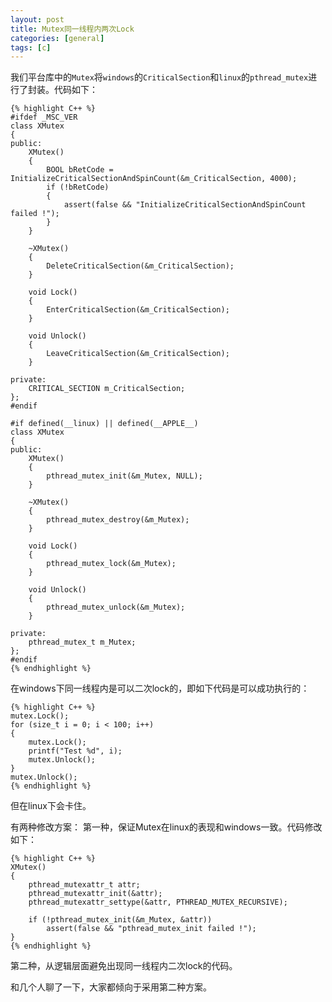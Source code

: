 ```yaml
---
layout: post
title: Mutex同一线程内两次Lock
categories: [general]
tags: [c]
---
```


我们平台库中的`Mutex`将`windows`的`CriticalSection`和`linux`的`pthread_mutex`进行了封装。代码如下：

	{% highlight C++ %}
	#ifdef _MSC_VER
	class XMutex
	{
	public:
	    XMutex()
	    { 
	        BOOL bRetCode = InitializeCriticalSectionAndSpinCount(&m_CriticalSection, 4000);
	        if (!bRetCode)
	        {
	            assert(false && "InitializeCriticalSectionAndSpinCount failed !");
	        }
	    }
	
	    ~XMutex()       
	    { 
	        DeleteCriticalSection(&m_CriticalSection);                
	    }
	
	    void Lock()      
	    { 
	        EnterCriticalSection(&m_CriticalSection);
	    }
	
	    void Unlock()    
	    { 
	        LeaveCriticalSection(&m_CriticalSection);
	    }
	
	private:
	    CRITICAL_SECTION m_CriticalSection;
	};
	#endif
	
	#if defined(__linux) || defined(__APPLE__)
	class XMutex
	{
	public:
	    XMutex()        
	    { 
	        pthread_mutex_init(&m_Mutex, NULL);                                             
	    }
	
	    ~XMutex()       
	    { 
	        pthread_mutex_destroy(&m_Mutex);                                          
	    }
	
	    void Lock()      
	    { 
	        pthread_mutex_lock(&m_Mutex);
	    }
	
	    void Unlock()    
	    { 
	        pthread_mutex_unlock(&m_Mutex);
	    }
	
	private:
	    pthread_mutex_t m_Mutex;
	};
	#endif
	{% endhighlight %}

在windows下同一线程内是可以二次lock的，即如下代码是可以成功执行的：

	{% highlight C++ %}
	mutex.Lock();
	for (size_t i = 0; i < 100; i++)
	{
		mutex.Lock();
		printf("Test %d", i);
		mutex.Unlock();
	}
	mutex.Unlock();
	{% endhighlight %}

但在linux下会卡住。

有两种修改方案：
第一种，保证Mutex在linux的表现和windows一致。代码修改如下：
	
	{% highlight C++ %}
    XMutex()        
    { 
		pthread_mutexattr_t attr;
		pthread_mutexattr_init(&attr);
		pthread_mutexattr_settype(&attr, PTHREAD_MUTEX_RECURSIVE);

		if (!pthread_mutex_init(&m_Mutex, &attr))
			assert(false && "pthread_mutex_init failed !");
    }
	{% endhighlight %}

第二种，从逻辑层面避免出现同一线程内二次lock的代码。

和几个人聊了一下，大家都倾向于采用第二种方案。